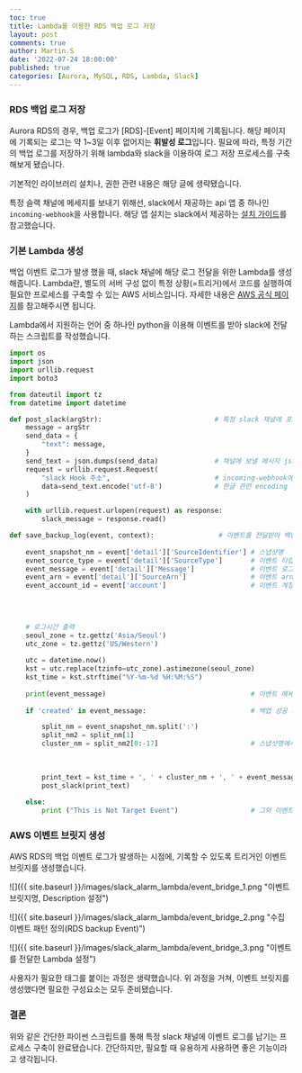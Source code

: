 ```yaml
---
toc: true
title: Lambda를 이용한 RDS 백업 로그 저장
layout: post
comments: true
author: Martin.S
date: '2022-07-24 18:00:00'
published: true
categories: [Aurora, MySQL, RDS, Lambda, Slack]
---
```


### RDS 백업 로그 저장
Aurora RDS의 경우, 백업 로그가 \[RDS\]-\[Event\] 페이지에 기록됩니다. 해당 페이지에 기록되는 로그는 약 1~3일 이후 없어지는 **휘발성 로그**입니다. 
필요에 따라, 특정 기간의 백업 로그를 저장하기 위해 lambda와 slack을 이용하여 로그 저장 프로세스를 구축해보게 됐습니다.

기본적인 라이브러리 설치나, 권한 관련 내용은 해당 글에 생략됐습니다.

특정 슬랙 채널에 메세지를 보내기 위해선, slack에서 재공하는 api 앱 중 하나인 `incoming-webhook`을 사용합니다.
해당 앱 설치는 slack에서 제공하는 [설치 가이드](https://slack.com/intl/ko-kr/help/articles/115005265063-Slack%EC%9A%A9-%EC%88%98%EC%8B%A0-%EC%9B%B9%ED%9B%84%ED%81%AC)를 참고했습니다.

### 기본 Lambda 생성
백업 이벤트 로그가 발생 했을 때, slack 채널에 해당 로그 전달을 위한 Lambda를 생성해줍니다.
Lambda란, 별도의 서버 구성 없이 특정 상황(=트리거)에서 코드를 실행하여 필요한 프로세스를 구축할 수 있는 AWS 서비스입니다.
자세한 내용은 [AWS 공식 페이지](https://docs.aws.amazon.com/ko_kr/lambda/latest/dg/welcome.html)를 참고해주시면 됩니다.

Lambda에서 지원하는 언어 중 하나인 python을 이용해 이벤트를 받아 slack에 전달하는 스크립트를 작성했습니다.

```python
import os
import json
import urllib.request
import boto3

from dateutil import tz
from datetime import datetime

def post_slack(argStr):                            # 특정 slack 채널에 포스팅하는 함수 선언
    message = argStr                      
    send_data = {
        "text": message,
    }
    send_text = json.dumps(send_data)              # 채널에 보낼 메시지 json형식으로 전환
    request = urllib.request.Request(
        "slack Hook 주소",                          # incoming-webhook에서 제공한 url
        data=send_text.encode('utf-8')             # 한글 관련 encoding 
    )

    with urllib.request.urlopen(request) as response:
        slack_message = response.read()

def save_backup_log(event, context):                # 이벤트를 전달받아 백업 로그를 slack 채널에 전달할 메인 함수 선언
    
    event_snapshot_nm = event['detail']['SourceIdentifier'] # 스냅샷명
    evnet_source_type = event['detail']['SourceType']       # 이벤트 타입
    event_message = event['detail']['Message']              # 이벤트 로그
    event_arn = event['detail']['SourceArn']                # 이벤트 arn
    event_account_id = event['account']                     # 이벤트 계정 ID
    
    

        
    # 로그시간 출력
    seoul_zone = tz.gettz('Asia/Seoul')
    utc_zone = tz.gettz('US/Western')
    
    utc = datetime.now()
    kst = utc.replace(tzinfo=utc_zone).astimezone(seoul_zone)
    kst_time = kst.strftime("%Y-%m-%d %H:%M:%S")
    
    print(event_message)                                    # 이벤트 메세지 확인용 print
    
    if 'created' in event_message:                          # 백업 성공 로그일 경우에만, slack 채널에 전달

        split_nm = event_snapshot_nm.split(':')
        split_nm2 = split_nm[1]
        cluster_nm = split_nm2[0:-17]                       # 스냅샷명에서, cluster명 필터링
        
    
        
        print_text = kst_time + ', ' + cluster_nm + ', ' + event_message + ', ' + event_snapshot_nm   # 출력할 메세지 포맷 결정
        post_slack(print_text)
    
    else:
        print ("This is Not Target Event")                  # 그외 이벤트는 람다 로그로만 남도록 설정.
```

### AWS 이벤트 브릿지 생성
AWS RDS의 백업 이벤트 로그가 발생하는 시점에, 기록할 수 있도록 트리거인 이벤트 브릿지를 생성했습니다.

![]({{ site.baseurl }}/images/slack_alarm_lambda/event_bridge_1.png "이벤트브릿지명, Description 설정")

![]({{ site.baseurl }}/images/slack_alarm_lambda/event_bridge_2.png "수집 이벤트 패턴 정의(RDS backup Event)")

![]({{ site.baseurl }}/images/slack_alarm_lambda/event_bridge_3.png "이벤트를 전달한 Lambda 설정")

사용자가 필요한 태그를 붙이는 과정은 생략했습니다. 위 과정을 거쳐, 이벤트 브릿지를 생성했다면 필요한 구성요소는 모두 준비됐습니다.


### 결론
위와 같은 간단한 파이썬 스크립트를 통해 특정 slack 채널에 이벤트 로그를 남기는 프로세스 구축이 완료됐습니다.
간단하지만, 필요할 때 유용하게 사용하면 좋은 기능이라고 생각됩니다.